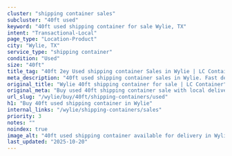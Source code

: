 ```yaml
---
cluster: "shipping container sales"
subcluster: "40ft used"
keyword: "40ft used shipping container for sale Wylie, TX"
intent: "Transactional-Local"
page_type: "Location-Product"
city: "Wylie, TX"
service_type: "shipping container"
condition: "Used"
size: "40ft"
title_tag: "40ft 2ey Used shipping container Sales in Wylie | LC Container"
meta_description: "40ft used shipping container sales in Wylie. Fast delivery, competitive pricing. Serving shipping containers area. Quote ID: BFU. Call (214) 524-4168 for your free quote today."
original_title: "Wylie 40ft shipping container for sale | LC Container"
original_meta: "Buy used 40ft shipping container sale with local delivery in Wylie, TX. LC Container — local Since 2003. Request a fast quote today."
url_slug: "/wylie/buy/40ft/shipping-containers/used"
h1: "Buy 40ft used shipping container in Wylie"
internal_links: "/wylie/shipping-containers/sales"
priority: 3
notes: ""
noindex: true
image_alt: "40ft used shipping container available for delivery in Wylie"
last_updated: "2025-10-20"
---
```


<!-- TODO: Add unique city/inventory copy, images, and internal links here. -->
